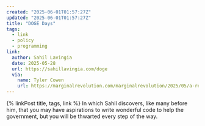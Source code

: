 ```yaml
---
created: "2025-06-01T01:57:27Z"
updated: "2025-06-01T01:57:27Z"
title: "DOGE Days"
tags:
  - link
  - policy
  - programming
link:
  author: Sahil Lavingia
  date: 2025-05-28
  url: https://sahillavingia.com/doge
  via:
    name: Tyler Cowen
    url: https://marginalrevolution.com/marginalrevolution/2025/05/a-report-from-inside-doge.html
---
```


{% linkPost title, tags, link %} In which Sahil discovers, like many before him, that you may have aspirations to write wonderful code to help the government, but you will be thwarted every step of the way.
